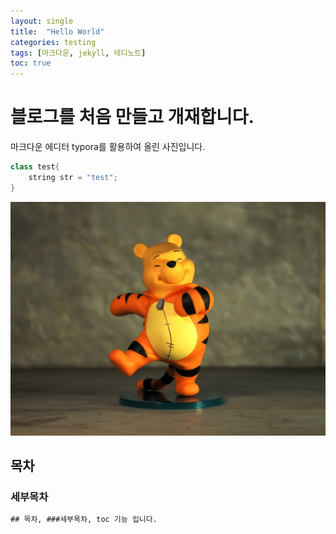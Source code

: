 ```yaml
---
layout: single
title:  "Hello World"
categories: testing
tags: [마크다운, jekyll, 테디노트]
toc: true
---
```


# 블로그를 처음 만들고 개재합니다.

마크다운 에디터 typora를 활용하여 올린 사진입니다.

```java
class test{
    string str = "test";
}
```

![pooh](../images/2021-12-06-first/pooh-16387761657691.jpg)

## 목차

### 세부목차
```tex
## 목차, ###세부목차, toc 기능 입니다.
```